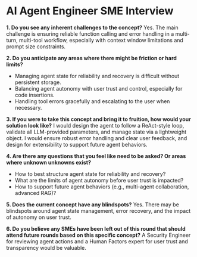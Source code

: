 # AI Agent Engineer SME Interview

**1. Do you see any inherent challenges to the concept?**
Yes. The main challenge is ensuring reliable function calling and error handling in a multi-turn, multi-tool workflow, especially with context window limitations and prompt size constraints.

**2. Do you anticipate any areas where there might be friction or hard limits?**
- Managing agent state for reliability and recovery is difficult without persistent storage.
- Balancing agent autonomy with user trust and control, especially for code insertions.
- Handling tool errors gracefully and escalating to the user when necessary.

**3. If you were to take this concept and bring it to fruition, how would your solution look like?**
I would design the agent to follow a ReAct-style loop, validate all LLM-provided parameters, and manage state via a lightweight object. I would ensure robust error handling and clear user feedback, and design for extensibility to support future agent behaviors.

**4. Are there any questions that you feel like need to be asked? Or areas where unknown unknowns exist?**
- How to best structure agent state for reliability and recovery?
- What are the limits of agent autonomy before user trust is impacted?
- How to support future agent behaviors (e.g., multi-agent collaboration, advanced RAG)?

**5. Does the current concept have any blindspots?**
Yes. There may be blindspots around agent state management, error recovery, and the impact of autonomy on user trust.

**6. Do you believe any SMEs have been left out of this round that should attend future rounds based on this specific concept?**
A Security Engineer for reviewing agent actions and a Human Factors expert for user trust and transparency would be valuable. 